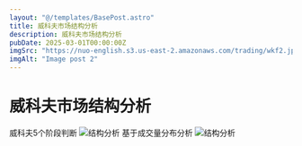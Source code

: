 ```yaml
---
layout: "@/templates/BasePost.astro"
title: 威科夫市场结构分析
description: 威科夫市场结构分析
pubDate: 2025-03-01T00:00:00Z
imgSrc: "https://nuo-english.s3.us-east-2.amazonaws.com/trading/wkf2.jpg"
imgAlt: "Image post 2"
---
```

# 威科夫市场结构分析
威科夫5个阶段判断
![结构分析](https://nuo-english.s3.us-east-2.amazonaws.com/trading/wkf1.jpg)
基于成交量分布分析
![结构分析](https://nuo-english.s3.us-east-2.amazonaws.com/trading/wkf2.jpg)





